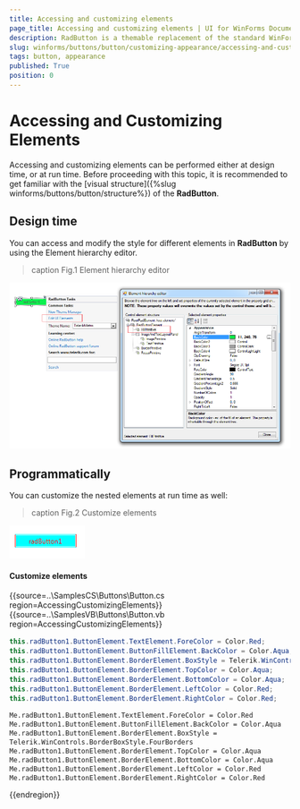 ```yaml
---
title: Accessing and customizing elements
page_title: Accessing and customizing elements | UI for WinForms Documentation
description: RadButton is a themable replacement of the standard WinForms Button. It can be clicked by using the mouse, Enter key, or Spacebar, if the button has focus.
slug: winforms/buttons/button/customizing-appearance/accessing-and-customizing-elements 
tags: button, appearance
published: True
position: 0 
---
```


# Accessing and Customizing Elements
 
Accessing and customizing elements can be performed either at design time, or at run time. Before proceeding with this topic, it is recommended to get familiar with the [visual structure]({%slug winforms/buttons/button/structure%}) of the __RadButton__.
      

## Design time

You can access and modify the style for different elements in __RadButton__ by using the Element hierarchy editor.

>caption Fig.1 Element hierarchy editor

![button-customizing-appearance-accessing-and-customizing-elements 001](images/button-customizing-appearance-accessing-and-customizing-elements001.png)

## Programmatically

You can customize the nested elements at run time as well:
>caption Fig.2 Customize elements

![button-customizing-appearance-accessing-and-customizing-elements 002](images/button-customizing-appearance-accessing-and-customizing-elements002.png)

#### Customize elements 

{{source=..\SamplesCS\Buttons\Button.cs region=AccessingCustomizingElements}} 
{{source=..\SamplesVB\Buttons\Button.vb region=AccessingCustomizingElements}} 

````C#
this.radButton1.ButtonElement.TextElement.ForeColor = Color.Red;
this.radButton1.ButtonElement.ButtonFillElement.BackColor = Color.Aqua;
this.radButton1.ButtonElement.BorderElement.BoxStyle = Telerik.WinControls.BorderBoxStyle.FourBorders;
this.radButton1.ButtonElement.BorderElement.TopColor = Color.Aqua;
this.radButton1.ButtonElement.BorderElement.BottomColor = Color.Aqua;
this.radButton1.ButtonElement.BorderElement.LeftColor = Color.Red;
this.radButton1.ButtonElement.BorderElement.RightColor = Color.Red;

````
````VB.NET
Me.radButton1.ButtonElement.TextElement.ForeColor = Color.Red
Me.radButton1.ButtonElement.ButtonFillElement.BackColor = Color.Aqua
Me.radButton1.ButtonElement.BorderElement.BoxStyle = Telerik.WinControls.BorderBoxStyle.FourBorders
Me.radButton1.ButtonElement.BorderElement.TopColor = Color.Aqua
Me.radButton1.ButtonElement.BorderElement.BottomColor = Color.Aqua
Me.radButton1.ButtonElement.BorderElement.LeftColor = Color.Red
Me.radButton1.ButtonElement.BorderElement.RightColor = Color.Red

````

{{endregion}} 